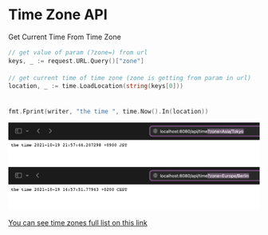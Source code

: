 # Time Zone API
Get Current Time From Time Zone

```go
// get value of param (?zone=) from url
keys, _ := request.URL.Query()["zone"] 

// get current time of time zone (zone is getting from param in url)
location, _ := time.LoadLocation(string(keys[0])) 


fmt.Fprint(writer, "the time ", time.Now().In(location)) 
```

<img  src="https://raw.githubusercontent.com/kadir-ince/Time-Zone-API/main/medias/tokyo.png"/>
<img  src="https://raw.githubusercontent.com/kadir-ince/Time-Zone-API/main/medias/berlin.png"/>

[You can see time zones full list on this link](https://en.wikipedia.org/wiki/List_of_tz_database_time_zones#List)
